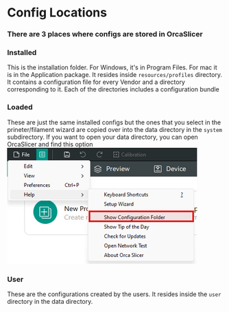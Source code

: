 # Config Locations

### There are 3 places where configs are stored in OrcaSlicer

### Installed

This is the installation folder. For Windows, it's in Program Files. For mac it is in the Application package. It resides inside `resources/profiles` directory. It contains a configuration file for every Vendor and a directory corresponding to it. Each of the directories includes a configuration bundle

### Loaded

These are just the same installed configs but the ones that you select in the prineter/filament wizard are copied over into the data directory in the `system` subdirectory. If you want to open your data directory, you can open OrcaSlicer and find this option
![Configuration Folder](images/how_to_open_config_directory.png)

### User

These are the configurations created by the users. It resides inside the `user` directory in the data directory.
